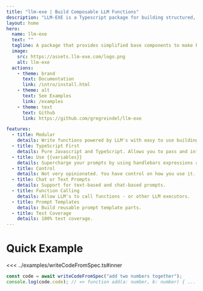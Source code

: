 ```yaml
---
title: "llm-exe | Build Composable LLM Functions"
description: "LLM-EXE is a Typescript package for building structured, reliable AI applications. Define typed LLM functions, compose reusable executors, and integrate seamlessly with prompts, parsers, and dialogue state."
layout: home
hero:
  name: llm-exe
  text: ""
  tagline: A package that provides simplified base components to make building and maintaining LLM-powered applications easier.
  image:
    src: https://assets.llm-exe.com/logo.png
    alt: llm-exe
  actions:
    - theme: brand
      text: Documentation
      link: /intro/install.html
    - theme: alt
      text: See Examples
      link: /examples
    - theme: text
      text: Github
      link: https://github.com/gregreindel/llm-exe

features:
  - title: Modular
    details: Write functions powered by LLM's with easy to use building blocks.
  - title: TypeScript First
    details: Pure Javascript and TypeScript. Allows you to pass and infer types.
  - title: Use {{variables}}
    details: Supercharge your prompts by using handlebars expressions and functions.
  - title: Control
    details: Not very opinionated. You have control on how you use it.
  - title: Chat or Text Prompts
    details: Support for text-based and chat-based prompts.
  - title: Function Calling
    details: Allow LLM's to call functions - or other LLM executors.
  - title: Prompt Templates
    details: Build reusable prompt template parts.
  - title: Test Coverage
    details: 100% test coverage.
---
```


<HomeAfterIntro>

# Quick Example

<<< ../examples/writeCodeFromSpec.ts#inner

```ts
const code = await writeCodeFromSpec("add two numbers together");
console.log(code.code); // => function add(a: number, b: number) { ... }
```

</HomeAfterIntro>
